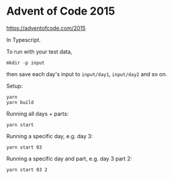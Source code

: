 # Advent of Code 2015

https://adventofcode.com/2015

In Typescript.

To run with your test data,
```
mkdir -p input
````
then save each day's input to `input/day1`, `input/day2` and so on.

Setup:

```shell
yarn
yarn build
```

Running all days + parts:

```
yarn start
```

Running a specific day, e.g. day 3:

```
yarn start 03
```

Running a specific day and part, e.g. day 3 part 2:

```
yarn start 03 2
```
